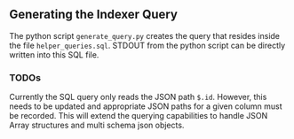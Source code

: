 ## Generating the Indexer Query

The python script `generate_query.py` creates the query that resides inside the file `helper_queries.sql`. STDOUT from the python script can be directly written into this SQL file.

### TODOs

Currently the SQL query only reads the JSON path `$.id`. However, this needs to be updated and appropriate JSON paths for a given column must be recorded. This will extend the querying capabilities to handle JSON Array structures and multi schema json objects.